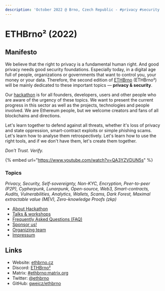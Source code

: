 ```yaml
---
description: 'October 2022 @ Brno, Czech Republic - #privacy #security #lunarpunk'
---
```


# ETHBrno² (2022)

## Manifesto

We believe that the right to privacy is a fundamental human right. And good privacy needs good security foundations. Especially today, in a digital age full of people, organizations or governments that want to control you, your money or your data. Therefore, the second edition of [ETHBrno](../../) (ETHBrno²) will be mainly dedicated to these important topics ― **privacy & security**.

Our [hackathon](hackathon.md) is for all founders, developers, users and other people who are aware of the urgency of these topics. We want to present the current progress in this sector as well as the projects, technologies and people involved. We are Ethereum people, but we welcome creators and fans of all blockchains and directions.

Let's learn together to defend against all threats, whether it's loss of privacy and state oppression, smart-contract exploits or simple phishing scams. Let's learn how to analyse them retrospectively. Let's learn how to use the right tools, and if we don't have them, let's create them together.

_Don't Trust. Verify._

{% embed url="https://www.youtube.com/watch?v=QA3YZVDUN5s" %}

### Topics

_Privacy, Security, Self-sovereignty, Non-KYC, Encryption, Peer-to-peer (P2P), Cypherpunk, Lunarpunk, Open-source, Web3, Smart-contracts, Audits, Vulnerabilities, Analytics, Wallets, Scams, Dark Forest, Maximal extractable value (MEV), Zero-knowledge Proofs (zkp)_

* [About Hackathon](hackathon.md)
* [Talks & workshops](talks-and-workshops.md)
* [Frequently Asked Questions (FAQ)](faq.md)
* [Sponsor us!](sponsors.md)
* [Organizing team](organizing-team.md)
* [Impressum](impressum.md)

## Links

* Website: [ethbrno.cz](https://ethbrno.cz)
* Discord: [ETHBrno²](https://discord.com/invite/qTCka7qtPZ)
* Matrix: [#ethbrno:matrix.org](https://matrix.to/#/#ethbrno:matrix.org)
* Twitter: [@ethbrno](https://twitter.com/ethbrno)
* GitHub: [gweicz/ethbrno](https://github.com/gweicz/ethbrno)
